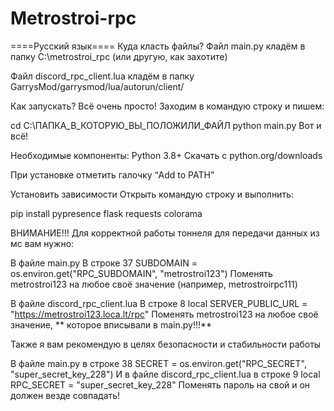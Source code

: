 # Metrostroi-rpc
====Русский язык====
Куда класть файлы?
Файл main.py кладём в папку C:\metrostroi_rpc (или другую, как захотите)

Файл discord_rpc_client.lua кладём в папку GarrysMod/garrysmod/lua/autorun/client/

Как запускать?
Всё очень просто! Заходим в командую строку и пишем:

cd C:\ПАПКА_В_КОТОРУЮ_ВЫ_ПОЛОЖИЛИ_ФАЙЛ
python main.py
Вот и всё!

Необходимые компоненты:
Python 3.8+
Скачать с python.org/downloads

При установке отметить галочку “Add to PATH”

Установить зависимости
Открыть командую строку и выполнить:

pip install pypresence flask requests colorama

ВНИМАНИЕ!!!
Для корректной работы тоннеля для передачи данных из мс вам нужно:

В файле main.py
В строке 37 SUBDOMAIN = os.environ.get("RPC_SUBDOMAIN", "metrostroi123")
Поменять metrostroi123 на любое своё значение (например, metrostroirpc111)

В файле discord_rpc_client.lua
В строке 8 local SERVER_PUBLIC_URL = "https://metrostroi123.loca.lt/rpc"
Поменять metrostroi123 на любое своё значение, ** которое вписывали в main.py!!!**

Также я вам рекомендую в целях безопасности и стабильности работы

В файле main.py в строке 38 SECRET = os.environ.get("RPC_SECRET", "super_secret_key_228")
И в файле discord_rpc_client.lua в строке 9 local RPC_SECRET = "super_secret_key_228"
Поменять пароль на свой и он должен везде совпадать!
